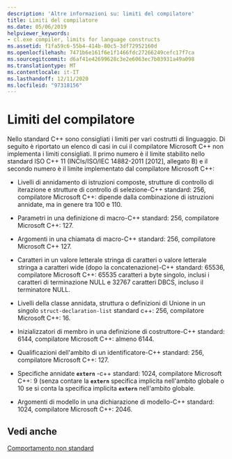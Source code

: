 ```yaml
---
description: 'Altre informazioni su: limiti del compilatore'
title: Limiti del compilatore
ms.date: 05/06/2019
helpviewer_keywords:
- cl.exe compiler, limits for language constructs
ms.assetid: f1fa59c6-55b4-414b-80c5-3df72952160d
ms.openlocfilehash: 7471b6e161f6e1f1466fdc27266249cefc17f7ca
ms.sourcegitcommit: d6af41e42699628c3e2e6063ec7b03931a49a098
ms.translationtype: MT
ms.contentlocale: it-IT
ms.lasthandoff: 12/11/2020
ms.locfileid: "97318156"
---
```

# <a name="compiler-limits"></a>Limiti del compilatore

Nello standard C++ sono consigliati i limiti per vari costrutti di linguaggio. Di seguito è riportato un elenco di casi in cui il compilatore Microsoft C++ non implementa i limiti consigliati. Il primo numero è il limite stabilito nello standard ISO C++ 11 (INCIs/ISO/IEC 14882-2011 [2012], allegato B) e il secondo numero è il limite implementato dal compilatore Microsoft C++:

- Livelli di annidamento di istruzioni composte, strutture di controllo di iterazione e strutture di controllo di selezione-C++ standard: 256, compilatore Microsoft C++: dipende dalla combinazione di istruzioni annidate, ma in genere tra 100 e 110.

- Parametri in una definizione di macro-C++ standard: 256, compilatore Microsoft C++: 127.

- Argomenti in una chiamata di macro-C++ standard: 256, compilatore Microsoft C++ 127.

- Caratteri in un valore letterale stringa di caratteri o valore letterale stringa a caratteri wide (dopo la concatenazione)-C++ standard: 65536, compilatore Microsoft C++: 65535 caratteri a byte singolo, inclusi i caratteri di terminazione NULL e 32767 caratteri DBCS, incluso il terminatore NULL.

- Livelli della classe annidata, struttura o definizioni di Unione in un singolo `struct-declaration-list` standard c++: 256, compilatore Microsoft C++: 16.

- Inizializzatori di membro in una definizione di costruttore-C++ standard: 6144, compilatore Microsoft C++: almeno 6144.

- Qualificazioni dell'ambito di un identificatore-C++ standard: 256, compilatore Microsoft C++: 127.

- Specifiche annidate **`extern`** -c++ standard: 1024, compilatore Microsoft C++: 9 (senza contare la **`extern`** specifica implicita nell'ambito globale o 10 se si conta la specifica implicita **`extern`** nell'ambito globale.

- Argomenti di modello in una dichiarazione di modello-C++ standard: 1024, compilatore Microsoft C++: 2046.

## <a name="see-also"></a>Vedi anche

[Comportamento non standard](../cpp/nonstandard-behavior.md)

